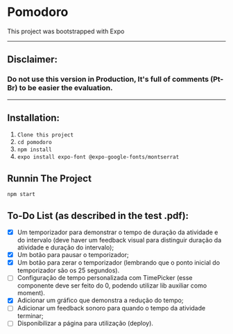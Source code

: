 # Pomodoro

This project was bootstrapped with Expo

---

## Disclaimer:
### Do not use this version in Production, It's full of comments (Pt-Br) to be easier the evaluation.

---

## Installation:
1. `Clone this project`
2. `cd pomodoro`
3. `npm install`
4. `expo install expo-font @expo-google-fonts/montserrat`

## Runnin The Project
`npm start`

## To-Do List (as described in the test .pdf):
- [x] Um temporizador para demonstrar o tempo de duração da atividade e do
intervalo (deve haver um feedback visual para distinguir duração da atividade
e duração do intervalo);
- [x] Um botão para pausar o temporizador;
- [x] Um botão para zerar o temporizador (lembrando que o ponto inicial do
temporizador são os 25 segundos).
- [ ] Configuração de tempo personalizada com TimePicker (esse componente
deve ser feito do 0, podendo utilizar lib auxiliar como moment).
- [x] Adicionar um gráfico que demonstra a redução do tempo;
- [ ] Adicionar um feedback sonoro para quando o tempo da atividade terminar;
- [ ] Disponibilizar a página para utilização (deploy).
